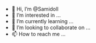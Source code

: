 - 👋 Hi, I’m @Samidoll
- 👀 I’m interested in ...
- 🌱 I’m currently learning ...
- 💞️ I’m looking to collaborate on ...
- 📫 How to reach me ...

<!---
Samidoll/Samidoll is a ✨ special ✨ repository because its `README.md` (this file) appears on your GitHub profile.
You can click the Preview link to take a look at your changes.
--->
